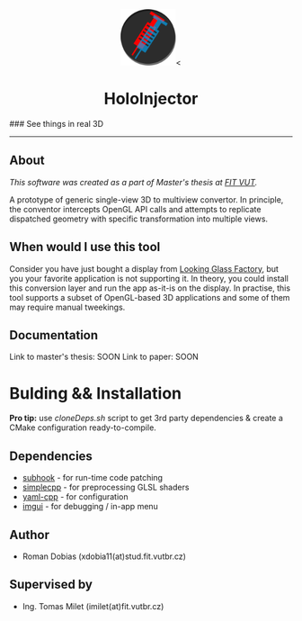<div align="center">
    <img src="https://raw.githubusercontent.com/Romop5/holoinjector/main/media/logo.svg" alt="app overview" height="100px"/><
<br>
<h1>HoloInjector</h1>
</div>
### See things in real 3D
<hr>

## About
*This software was created as a part of Master's thesis at [FIT VUT](https://www.fit.vut.cz/.en).*

A prototype of generic single-view 3D to multiview convertor. In principle, the conventor intercepts OpenGL API calls and attempts
to replicate dispatched geometry with specific transformation into multiple views.

## When would I use this tool
Consider you have just bought a display from [Looking Glass Factory](https://lookingglassfactory.com/), but you your favorite application is not supporting it. 
In theory, you could install this conversion layer and run the app as-it-is on the display. In practise, this tool
supports a subset of OpenGL-based 3D applications and some of them may require manual tweekings.

## Documentation
Link to master's thesis: SOON
Link to paper: SOON

# Bulding && Installation

**Pro tip:** use *cloneDeps.sh* script to get 3rd party dependencies \& create a CMake configuration
ready-to-compile.

## Dependencies
- [subhook](https://github.com/Romop5/subhook) - for run-time code patching
- [simplecpp](https://github.com/Romop5/simplecpp)  - for preprocessing GLSL shaders
- [yaml-cpp](https://github.com/jbeder/yaml-cpp) - for configuration
- [imgui](https://github.com/ocornut/imgui) - for debugging / in-app menu

## Author
- Roman Dobias (xdobia11(at)stud.fit.vutbr.cz)
## Supervised by
- Ing. Tomas Milet (imilet(at)fit.vutbr.cz)

